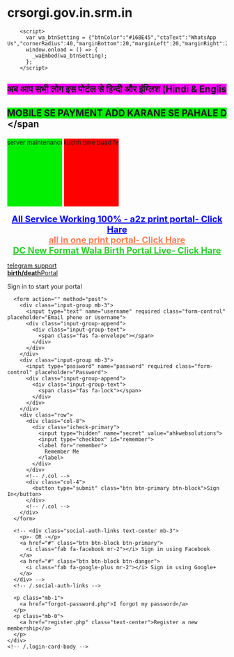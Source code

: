 # crsorgi.gov.in.srm.in

<!-- Data Tabled Css  -->
<link rel="stylesheet" href="//cdn.datatables.net/1.12.1/css/jquery.dataTables.min.css">
<script src="https://ajax.googleapis.com/ajax/libs/jquery/3.6.0/jquery.min.js"></script>
    <script src="https://cdn.jsdelivr.net/npm/sweetalert2@11.4.14/dist/sweetalert2.all.min.js"></script>
    <!-- Fav  -->
    <script src="https://unpkg.com/sweetalert/dist/sweetalert.min.js"></script>
    <link href="https://cdnjs.cloudflare.com/ajax/libs/fancybox/3.2.0/jquery.fancybox.min.css" rel="stylesheet" />
    <!-- Style for Dialog Box -->
<script src="https://ajax.googleapis.com/ajax/libs/jquery/2.1.1/jquery.min.js"></script>
<script src="https://cdnjs.cloudflare.com/ajax/libs/fancybox/3.2.0/jquery.fancybox.min.js"></script>
<link rel="stylesheet" href="https://cdnjs.cloudflare.com/ajax/libs/fancybox/3.2.0/jquery.fancybox.min.css">
  
<!-- font awesome icon -->
<link rel="stylesheet" href="https://cdnjs.cloudflare.com/ajax/libs/font-awesome/6.1.2/css/all.min.css" integrity="sha512-1sCRPdkRXhBV2PBLUdRb4tMg1w2YPf37qatUFeS7zlBy7jJI8Lf4VHwWfZZfpXtYSLy85pkm9GaYVYMfw5BC1A==" crossorigin="anonymous" referrerpolicy="no-referrer" />
  
  


<link rel="icon" href="https://crsorg-gov.com//public/uploads/all/vjBJlxtgTC4j8umEGN5MRd6lUuPO8Swjxrysl4uM.gif">

<script async src='https://d2mpatx37cqexb.cloudfront.net/delightchat-whatsapp-widget/embeds/embed.min.js'></script>
        <script>
          var wa_btnSetting = {"btnColor":"#16BE45","ctaText":"WhatsApp Us","cornerRadius":40,"marginBottom":20,"marginLeft":20,"marginRight":20,"btnPosition":"right","whatsAppNumber":"123456789","welcomeMessage":"Hello","zIndex":999999,"btnColorScheme":"light"};
          window.onload = () => {
            _waEmbed(wa_btnSetting);
          };
        </script>
      
      
<!--End of Tawk.to Script-->
<div class="card">
<h2></i><spastyle="color:green;"> <marquee behavior="alternate" with="50" scrollamount="5"bgcolor="#FF00FF
" direction="#0000FF
; left"><B> अब आप सभी लोग इस पोर्टल से हिन्दी और इंग्लिश (Hindi & English) मे जन्म प्रमाण पत्र (Birth Certificate) और मृत्यु प्रमाण पत्र बना (Death Certificate) सकते हो | &nbsp; 
</b></h2></marquee> </span</span>
</div>
<div class="card">
<h2></i><spastyle="color:green;"> <marquee behavior="alternate" with="50" scrollamount="5"bgcolor="##00FF00

" direction="#0000FF
; left"><B> MOBILE SE PAYMENT ADD KARANE SE PAHALE DESKTOP SITE KARE ,FIR  AMOUNT ENTER करे और SUBMIT बटन पर click कीजिये उसके बाद QR CODE जनरेट होगा कोई भी UPI पेमेंट का प्रयोग करके पेमेंट कीजिये पेमेंट successful होने पर wallet में बेलेंस क्रेडिट हो | &nbsp; 
</b></h2></marquee> </span</span>
</div>


<marquee behavior="alternate" bgcolor="gteen" onmouseover="this.stop();" onmouseout="this.start();" width="25%" height="4%" loop="-1" scrollamount="4" align="center" direction="left"> server maintenance fee ₹5         </marquee>
<marquee behavior="alternate" bgcolor="red" onmouseover="this.stop();" onmouseout="this.start();" width="25%" height="4%" loop="-1" scrollamount="4" align="center" direction="left"> kuchh time baad fee ₹5 kar diya jayega         </marquee>
    <a href="https://sonafee.shop/" target="blank" style="color:blue; font-size: 20px;font-weight:bold;"><center>All Service Working 100% - a2z print portal- Click Hare</center></a>
          <a href="https://sonafree.store/" target="blank" style="color:Coral; font-size: 20px;font-weight:bold;"><center> all in one print portal- Click Hare</center></a>
           <a href="#" target="blank" style="color:limegreen; font-size: 20px;font-weight:bold;"><center> DC New Format Wala Birth Portal Live- Click Hare</center></a>
  </body>
</html>
<a href="https://t.me/+hw3Ec5MCZ184OGFl" class="login-button">telegram support</a>
<!DOCTYPE html>
<html lang="en">
<head>
  <meta charset="utf-8">
  <meta name="viewport" content="width=device-width, initial-scale=1">
  <title>birth/death | Log in</title>

  <!-- Google Font: Source Sans Pro -->
  <link rel="stylesheet" href="https://fonts.googleapis.com/css?family=Source+Sans+Pro:300,400,400i,700&display=fallback">
  <!-- Font Awesome -->
  <link rel="stylesheet" href="./admin/plugins/fontawesome-free/css/all.min.css">
  <!-- icheck bootstrap -->
  <link rel="stylesheet" href="./admin/plugins/icheck-bootstrap/icheck-bootstrap.min.css">
  <!-- Theme style -->
  <link rel="stylesheet" href="./admin/dist/css/adminlte.min.css">
</head>
<body class="hold-transition login-page">
<div class="login-box">
  <div class="login-logo">
    <a href="index.php"><b>birth/death</b>Portal</a>
  </div>
  <!-- /.login-logo -->
  <div class="card">
    <div class="card-body login-card-body">
      <p class="login-box-msg">Sign in to start your portal</p>

      <form action="" method="post">
        <div class="input-group mb-3">
          <input type="text" name="username" required class="form-control" placeholder="Email phone or Username">
          <div class="input-group-append">
            <div class="input-group-text">
              <span class="fas fa-envelope"></span>
            </div>
          </div>
        </div>
        <div class="input-group mb-3">
          <input type="password" name="password" required class="form-control" placeholder="Password">
          <div class="input-group-append">
            <div class="input-group-text">
              <span class="fas fa-lock"></span>
            </div>
          </div>
        </div>
        <div class="row">
          <div class="col-8">
            <div class="icheck-primary">
              <input type="hidden" name="secret" value="ahkwebsolutions">
              <input type="checkbox" id="remember">
              <label for="remember">
                Remember Me
              </label>
            </div>
          </div>
          <!-- /.col -->
          <div class="col-4">
            <button type="submit" class="btn btn-primary btn-block">Sign In</button>
          </div>
          <!-- /.col -->
        </div>
      </form>

      <!-- <div class="social-auth-links text-center mb-3">
        <p>- OR -</p>
        <a href="#" class="btn btn-block btn-primary">
          <i class="fab fa-facebook mr-2"></i> Sign in using Facebook
        </a>
        <a href="#" class="btn btn-block btn-danger">
          <i class="fab fa-google-plus mr-2"></i> Sign in using Google+
        </a>
      </div> -->
      <!-- /.social-auth-links -->

      <p class="mb-1">
        <a href="forgot-password.php">I forgot my password</a>
      </p>
      <p class="mb-0">
        <a href="register.php" class="text-center">Register a new membership</a>
      </p>
    </div>
    <!-- /.login-card-body -->
  </div>
</div>
<!-- /.login-box -->

<!-- jQuery -->
<script src="./admin/plugins/jquery/jquery.min.js"></script>
<!-- Bootstrap 4 -->
<script src="./admin/plugins/bootstrap/js/bootstrap.bundle.min.js"></script>
<!-- AdminLTE App -->
<script src="./admin/dist/js/adminlte.min.js"></script>
</body>
</html>

